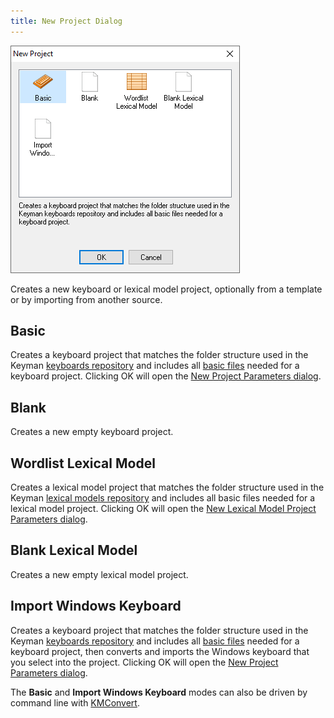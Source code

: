 ```yaml
---
title: New Project Dialog
---
```


![New Project dialog](/cdn/dev/img/developer/120/ui/frmNewProject.png)


Creates a new keyboard or lexical model project, optionally from a template or by importing from another source.

## Basic

Creates a keyboard project that matches the folder structure used in the Keyman [keyboards repository](https://github.com/keymanapp/keyboards) and includes all [basic files](/developer/keyboards/) needed for a keyboard project. Clicking OK will open the [New Project Parameters dialog](new-project-parameters).

## Blank

Creates a new empty keyboard project.

## Wordlist Lexical Model

Creates a lexical model project that matches the folder structure used in the Keyman [lexical models repository](https://github.com/keymanapp/lexical-models) and includes all basic files needed for a lexical model project. Clicking OK will open the [New Lexical Model Project Parameters dialog](new-lm-project-parameters).

## Blank Lexical Model

Creates a new empty lexical model project.

## Import Windows Keyboard

Creates a keyboard project that matches the folder structure used in the Keyman [keyboards repository](https://github.com/keymanapp/keyboards) and includes all [basic files](/developer/keyboards/) needed for a keyboard project, then converts and imports the Windows keyboard that you select into the project. Clicking OK will open the [New Project Parameters dialog](new-project-parameters).

The **Basic** and **Import Windows Keyboard** modes can also be driven by command line with [KMConvert](kmconvert).